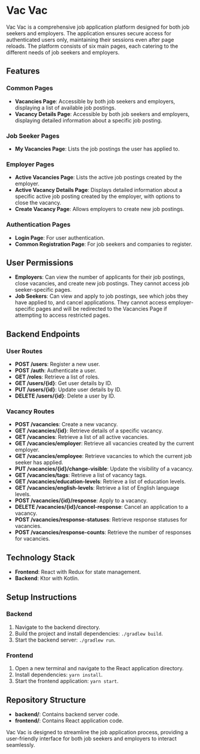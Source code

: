 # Vac Vac

Vac Vac is a comprehensive job application platform designed for both job seekers and employers. The
application ensures secure access for authenticated users only, maintaining their sessions even
after page reloads. The platform consists of six main pages, each catering to the different needs of
job seekers and employers.

## Features

### Common Pages

- **Vacancies Page**: Accessible by both job seekers and employers, displaying a list of available
  job postings.
- **Vacancy Details Page**: Accessible by both job seekers and employers, displaying detailed
  information about a specific job posting.

### Job Seeker Pages

- **My Vacancies Page**: Lists the job postings the user has applied to.

### Employer Pages

- **Active Vacancies Page**: Lists the active job postings created by the employer.
- **Active Vacancy Details Page**: Displays detailed information about a specific active job posting
  created by the employer, with options to close the vacancy.
- **Create Vacancy Page**: Allows employers to create new job postings.

### Authentication Pages

- **Login Page**: For user authentication.
- **Common Registration Page**: For job seekers and companies to register.

## User Permissions

- **Employers**: Can view the number of applicants for their job postings, close vacancies, and
  create new job postings.
  They cannot access job seeker-specific pages.
- **Job Seekers**: Can view and apply to job postings, see which jobs they have applied to, and
  cancel applications. They cannot access employer-specific pages and will be redirected to the
  Vacancies Page if attempting to access restricted pages.

## Backend Endpoints

### User Routes

- **POST /users**: Register a new user.
- **POST /auth**: Authenticate a user.
- **GET /roles**: Retrieve a list of roles.
- **GET /users/{id}**: Get user details by ID.
- **PUT /users/{id}**: Update user details by ID.
- **DELETE /users/{id}**: Delete a user by ID.

### Vacancy Routes

- **POST /vacancies**: Create a new vacancy.
- **GET /vacancies/{id}**: Retrieve details of a specific vacancy.
- **GET /vacancies**: Retrieve a list of all active vacancies.
- **GET /vacancies/employer**: Retrieve all vacancies created by the current employer.
- **GET /vacancies/employee**: Retrieve vacancies to which the current job seeker has applied.
- **PUT /vacancies/{id}/change-visible**: Update the visibility of a vacancy.
- **GET /vacancies/tags**: Retrieve a list of vacancy tags.
- **GET /vacancies/education-levels**: Retrieve a list of education levels.
- **GET /vacancies/english-levels**: Retrieve a list of English language levels.
- **POST /vacancies/{id}/response**: Apply to a vacancy.
- **DELETE /vacancies/{id}/cancel-response**: Cancel an application to a vacancy.
- **POST /vacancies/response-statuses**: Retrieve response statuses for vacancies.
- **POST /vacancies/response-counts**: Retrieve the number of responses for vacancies.

## Technology Stack

- **Frontend**: React with Redux for state management.
- **Backend**: Ktor with Kotlin.

## Setup Instructions

### Backend

1. Navigate to the backend directory.
2. Build the project and install dependencies: `./gradlew build`.
3. Start the backend server: `./gradlew run`.

### Frontend

1. Open a new terminal and navigate to the React application directory.
2. Install dependencies: `yarn install`.
3. Start the frontend application: `yarn start`.

## Repository Structure

- **backend/**: Contains backend server code.
- **frontend/**: Contains React application code.

Vac Vac is designed to streamline the job application process, providing a user-friendly interface
for both job seekers and employers to interact seamlessly.
